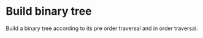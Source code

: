 # Build binary tree
Build a binary tree according to its pre order traversal and in order traversal.